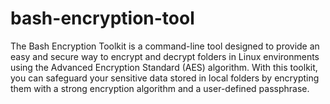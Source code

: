 # bash-encryption-tool
 The Bash Encryption Toolkit is a command-line tool designed to provide an easy and secure way to encrypt and decrypt folders in Linux environments using the Advanced Encryption Standard (AES) algorithm. With this toolkit, you can safeguard your sensitive data stored in local folders by encrypting them with a strong encryption algorithm and a user-defined passphrase.
